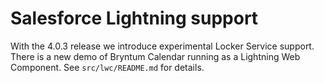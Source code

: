 # Salesforce Lightning support

With the 4.0.3 release we introduce experimental Locker Service support. There is a new demo of Bryntum Calendar running as a
Lightning Web Component. See `src/lwc/README.md` for details.
